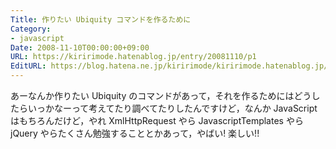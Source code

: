```yaml
---
Title: 作りたい Ubiquity コマンドを作るために
Category:
- javascript
Date: 2008-11-10T00:00:00+09:00
URL: https://kiririmode.hatenablog.jp/entry/20081110/p1
EditURL: https://blog.hatena.ne.jp/kiririmode/kiririmode.hatenablog.jp/atom/entry/8454420450078213911
---
```



あーなんか作りたい Ubiquity のコマンドがあって，それを作るためにはどうしたらいっかなーって考えてたり調べてたりしたんですけど，なんか JavaScript はもちろんだけど，やれ XmlHttpRequest やら JavascriptTemplates やら jQuery やらたくさん勉強することとかあって，やばい! 楽しい!!
